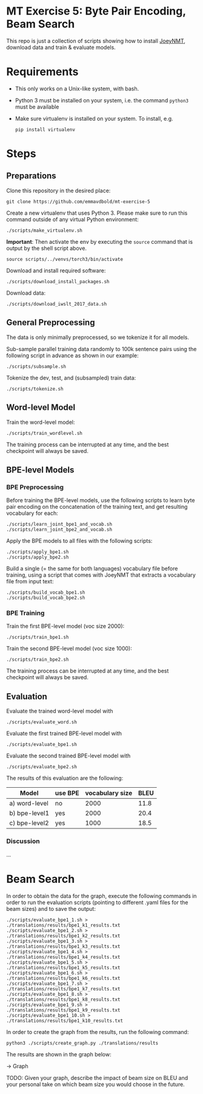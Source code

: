 # MT Exercise 5: Byte Pair Encoding, Beam Search

This repo is just a collection of scripts showing how to install [JoeyNMT](https://github.com/joeynmt/joeynmt), download
data and train & evaluate models.

# Requirements

- This only works on a Unix-like system, with bash.
- Python 3 must be installed on your system, i.e. the command `python3` must be available
- Make sure virtualenv is installed on your system. To install, e.g.

    `pip install virtualenv`

# Steps
## Preparations

Clone this repository in the desired place:

    git clone https://github.com/emmavdbold/mt-exercise-5

Create a new virtualenv that uses Python 3. Please make sure to run this command outside of any virtual Python environment:

    ./scripts/make_virtualenv.sh

**Important**: Then activate the env by executing the `source` command that is output by the shell script above.

    source scripts/../venvs/torch3/bin/activate

Download and install required software:

    ./scripts/download_install_packages.sh

Download data:

    ./scripts/download_iwslt_2017_data.sh

## General Preprocessing

The data is only minimally preprocessed, so we tokenize it for all models.

Sub-sample parallel training data randomly to 100k sentence pairs using the following script in advance as shown in our example:

    ./scripts/subsample.sh

Tokenize the dev, test, and (subsampled) train data:

    ./scripts/tokenize.sh

## Word-level Model
Train the word-level model:

    ./scripts/train_wordlevel.sh

The training process can be interrupted at any time, and the best checkpoint will always be saved.

## BPE-level Models
### BPE Preprocessing
Before training the BPE-level models, use the following scripts to learn byte pair encoding 
on the concatenation of the training text, and get resulting vocabulary for each:

    ./scripts/learn_joint_bpe1_and_vocab.sh
    ./scripts/learn_joint_bpe2_and_vocab.sh

Apply the BPE models to all files with the following scripts:

    ./scripts/apply_bpe1.sh
    ./scripts/apply_bpe2.sh

Build a single (= the same for both languages) vocabulary file before training, 
using a script that comes with JoeyNMT that extracts a vocabulary file from 
input text:

    ./scripts/build_vocab_bpe1.sh
    ./scripts/build_vocab_bpe2.sh


### BPE Training
Train the first BPE-level model (voc size 2000):

    ./scripts/train_bpe1.sh

Train the second BPE-level model (voc size 1000):

    ./scripts/train_bpe2.sh

The training process can be interrupted at any time, and the best checkpoint will always be saved.


## Evaluation
Evaluate the trained word-level model with

    ./scripts/evaluate_word.sh

Evaluate the first trained BPE-level model with

    ./scripts/evaluate_bpe1.sh

Evaluate the second trained BPE-level model with

    ./scripts/evaluate_bpe2.sh


The results of this evaluation are the following:

Model | use BPE | vocabulary size | BLEU |
 --- | --- | --- |------|
a) word-level | no | 2000 | 11.8 |
b) bpe-level1 | yes | 2000 | 20.4 |
c) bpe-level2 | yes | 1000 | 18.5 |

### Discussion
...


# Beam Search

In order to obtain the data for the graph, execute the following commands in order to run the evaluation scripts 
(pointing to different .yaml files for the beam sizes) and to save the output:

    ./scripts/evaluate_bpe1_1.sh > ./translations/results/bpe1_k1_results.txt
    ./scripts/evaluate_bpe1_2.sh > ./translations/results/bpe1_k2_results.txt
    ./scripts/evaluate_bpe1_3.sh > ./translations/results/bpe1_k3_results.txt
    ./scripts/evaluate_bpe1_4.sh > ./translations/results/bpe1_k4_results.txt
    ./scripts/evaluate_bpe1_5.sh > ./translations/results/bpe1_k5_results.txt
    ./scripts/evaluate_bpe1_6.sh > ./translations/results/bpe1_k6_results.txt
    ./scripts/evaluate_bpe1_7.sh > ./translations/results/bpe1_k7_results.txt
    ./scripts/evaluate_bpe1_8.sh > ./translations/results/bpe1_k8_results.txt
    ./scripts/evaluate_bpe1_9.sh > ./translations/results/bpe1_k9_results.txt
    ./scripts/evaluate_bpe1_10.sh > ./translations/results/bpe1_k10_results.txt

In order to create the graph from the results, run the following command:

    python3 ./scripts/create_graph.py ./translations/results

The results are shown in the graph below:

-> Graph

TODO: Given your graph, describe the impact of beam size on BLEU and your personal take on
which beam size you would choose in the future.


